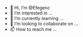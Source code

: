 - 👋 Hi, I’m @Efegenc
- 👀 I’m interested in ...
- 🌱 I’m currently learning ...
- 💞️ I’m looking to collaborate on ...
- 📫 How to reach me ...

<!---
Efegenc/Efegenc is a ✨ special ✨ repository because its `README.md` (this file) appears on your GitHub profile.
You can click the Preview link to take a look at your changes.
--->
